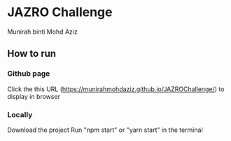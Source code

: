 # JAZRO Challenge
Munirah binti Mohd Aziz

## How to run

### Github page

Click the this URL (https://munirahmohdaziz.github.io/JAZROChallenge/) to display in browser

### Locally

Download the project
Run "npm start" or "yarn start" in the terminal

